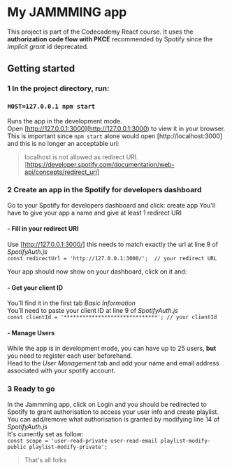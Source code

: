 # My JAMMMING app

This project is part of the Codecademy React course. 
It uses the **authorization code flow with PKCE** recommended by Spotify since the *implicit grant* id deprecated.

## Getting started

### 1 In the project directory, run:

### `HOST=127.0.0.1 npm start`

Runs the app in the development mode.\
Open [http://127.0.0.1:3000](http://127.0.0.1:3000) to view it in your browser.
This is important since `npm start` alone would open [http://localhost:3000] and this is no longer an acceptable uri:
> localhost is not allowed as redirect URI.  
>[https://developer.spotify.com/documentation/web-api/concepts/redirect_uri]


### 2 Create an app in the Spotify for developers dashboard

Go to your Spotify for developers dashboard and click: create app
You'll have to give your app a name and give at least 1 redirect URI

#### - Fill in your redirect URI

Use [http://127.0.0.1:3000/] this needs to match exactly the url at line 9 of *SpotifyAuth.js*  
`const redirectUrl = 'http://127.0.0.1:3000/';  // your redirect URL `

Your app should now show on your dashboard, click on it and:

#### - Get your client ID

You'll find it in the first tab *Basic Information*   
You'll need to paste your client ID at line 9 of *SpotifyAuth.js*  
`const clientId = '******************************'; // your clientId`

#### - Manage Users

While the app is in development mode, you can have up to 25 users, **but** you need to register each user beforehand.  
Head to the *User Management* tab and add your name and email address associated with your spotify account.

### 3 Ready to go

In the Jammming app, click on Login and you should be redirected to Spotify to grant authorisation to access your user info and create playlist.  
You can add/remove what authorisation is granted by modifying line 14 of *SpotifyAuth.js*  
It's currently set as follow:  
`const scope = 'user-read-private user-read-email playlist-modify-public playlist-modify-private';`

> That's all folks

